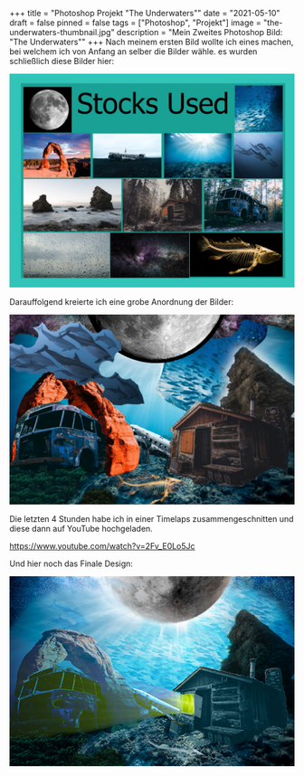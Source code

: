 +++
title = "Photoshop Projekt \"The Underwaters\""
date = "2021-05-10"
draft = false
pinned = false
tags = ["Photoshop", "Projekt"]
image = "the-underwaters-thumbnail.jpg"
description = "Mein Zweites Photoshop Bild: \"The Underwaters\""
+++
Nach meinem ersten Bild wollte ich eines machen, bei welchem ich von Anfang an selber die Bilder wähle. es wurden schließlich diese Bilder hier:

![Bilder: Pexels.com](whatsapp-image-2021-05-10-at-10.53.52.jpeg)

Darauffolgend kreierte ich eine grobe Anordnung der Bilder:

![Grobe Vorstellung](whatsapp-image-2021-05-10-at-10.53.52-1-.jpeg)

Die letzten 4 Stunden habe ich in einer Timelaps zusammengeschnitten und diese dann auf YouTube hochgeladen.

<https://www.youtube.com/watch?v=2Fv_E0Lo5Jc>

Und hier noch das Finale Design:

![Finales Design](the-underwaters_blog.jpg)